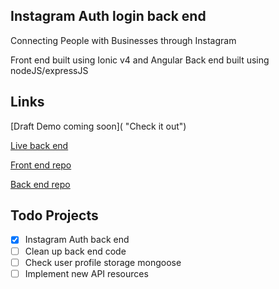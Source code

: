 ## Instagram Auth login back end

Connecting People with Businesses through Instagram

Front end built using Ionic v4 and Angular
Back end built using nodeJS/expressJS

## Links

[Draft Demo coming soon]( "Check it out")

[Live back end](https://promania.herokuapp.com/ "Check it out")

[Front end repo](https://github.com/Mosh-Media/instagram-login-server "Check it out")

[Back end repo](https://github.com/Mosh-Media/instagram-login-angular "Check it out")

## Todo Projects

- [x] Instagram Auth back end
- [ ] Clean up back end code
- [ ] Check user profile storage mongoose
- [ ] Implement new API resources